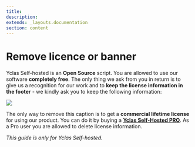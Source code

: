 ```yaml
---
title:
description:
extends: _layouts.documentation
section: content
---
```


# Remove licence or banner


Yclas Self-hosted is an  **Open Source**  script. You are allowed to use our software  **completely free**. The only thing we ask from you in return is to give us a recognition for our work and to  **keep  the license information in the footer**  - we kindly ask you to keep the following information:


![](https://raw.githubusercontent.com/yclas/guides/master/images/remove.png)

The only way to remove this caption is to get a  **commercial lifetime license**  for using our product. You can do it by buying a  **[Yclas Self-Hosted PRO](https://yclas.com/self-hosted.html)**. As a Pro user you are allowed to delete license information.  


*This guide is only for Yclas Self-hosted.*
